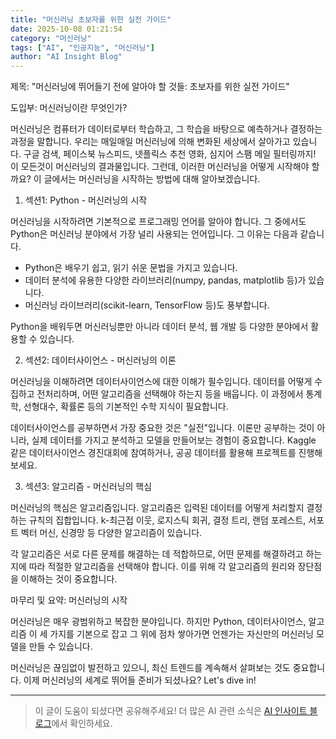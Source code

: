 ```yaml
---
title: "머신러닝 초보자를 위한 실전 가이드"
date: 2025-10-08 01:21:54
category: "머신러닝"
tags: ["AI", "인공지능", "머신러닝"]
author: "AI Insight Blog"
---
```


제목: "머신러닝에 뛰어들기 전에 알아야 할 것들: 초보자를 위한 실전 가이드"

도입부: 머신러닝이란 무엇인가?

머신러닝은 컴퓨터가 데이터로부터 학습하고, 그 학습을 바탕으로 예측하거나 결정하는 과정을 말합니다. 우리는 매일매일 머신러닝에 의해 변화된 세상에서 살아가고 있습니다. 구글 검색, 페이스북 뉴스피드, 넷플릭스 추천 영화, 심지어 스팸 메일 필터링까지! 이 모든것이 머신러닝의 결과물입니다. 그런데, 이러한 머신러닝을 어떻게 시작해야 할까요? 이 글에서는 머신러닝을 시작하는 방법에 대해 알아보겠습니다.

1. 섹션1: Python - 머신러닝의 시작

머신러닝을 시작하려면 기본적으로 프로그래밍 언어를 알아야 합니다. 그 중에서도 Python은 머신러닝 분야에서 가장 널리 사용되는 언어입니다. 그 이유는 다음과 같습니다.

- Python은 배우기 쉽고, 읽기 쉬운 문법을 가지고 있습니다.
- 데이터 분석에 유용한 다양한 라이브러리(numpy, pandas, matplotlib 등)가 있습니다.
- 머신러닝 라이브러리(scikit-learn, TensorFlow 등)도 풍부합니다.

Python을 배워두면 머신러닝뿐만 아니라 데이터 분석, 웹 개발 등 다양한 분야에서 활용할 수 있습니다.

2. 섹션2: 데이터사이언스 - 머신러닝의 이론

머신러닝을 이해하려면 데이터사이언스에 대한 이해가 필수입니다. 데이터를 어떻게 수집하고 전처리하며, 어떤 알고리즘을 선택해야 하는지 등을 배웁니다. 이 과정에서 통계학, 선형대수, 확률론 등의 기본적인 수학 지식이 필요합니다.

데이터사이언스를 공부하면서 가장 중요한 것은 "실전"입니다. 이론만 공부하는 것이 아니라, 실제 데이터를 가지고 분석하고 모델을 만들어보는 경험이 중요합니다. Kaggle 같은 데이터사이언스 경진대회에 참여하거나, 공공 데이터를 활용해 프로젝트를 진행해보세요.

3. 섹션3: 알고리즘 - 머신러닝의 핵심

머신러닝의 핵심은 알고리즘입니다. 알고리즘은 입력된 데이터를 어떻게 처리할지 결정하는 규칙의 집합입니다. k-최근접 이웃, 로지스틱 회귀, 결정 트리, 랜덤 포레스트, 서포트 벡터 머신, 신경망 등 다양한 알고리즘이 있습니다.

각 알고리즘은 서로 다른 문제를 해결하는 데 적합하므로, 어떤 문제를 해결하려고 하는지에 따라 적절한 알고리즘을 선택해야 합니다. 이를 위해 각 알고리즘의 원리와 장단점을 이해하는 것이 중요합니다.

마무리 및 요약: 머신러닝의 시작

머신러닝은 매우 광범위하고 복잡한 분야입니다. 하지만 Python, 데이터사이언스, 알고리즘 이 세 가지를 기본으로 잡고 그 위에 점차 쌓아가면 언젠가는 자신만의 머신러닝 모델을 만들 수 있습니다.

머신러닝은 끊임없이 발전하고 있으니, 최신 트렌드를 계속해서 살펴보는 것도 중요합니다. 이제 머신러닝의 세계로 뛰어들 준비가 되셨나요? Let's dive in!

---

> 이 글이 도움이 되셨다면 공유해주세요! 
> 더 많은 AI 관련 소식은 [AI 인사이트 블로그](https://tonyhwang1004.github.io/ai-insight-blog)에서 확인하세요.
